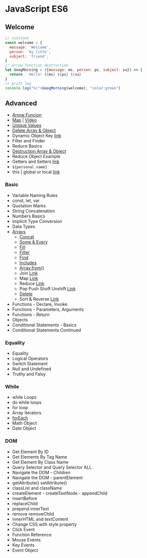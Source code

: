 # JavaScript ES6

## Welcome 

```js
// constant
const welcome = {
  message: 'Welcome',
  person: 'my litte',
  subject: 'friend',
}
// arrow function destruction 
let GoogMorning = ({message: ms, person: ps, subject: su}) => {
  return ` Hello! ${ms} ${ps} ${su} `
}
// print log
console.log("%c"+GoogMorning(welcome), "color:green")
```


## Advanced

* [Arrow Funcion](basic/functions/arrow-function.md)
* [Map](while/map.md) | [Video](https://www.youtube.com/watch?v=80KX6aD9R7M&list=PLnHJACx3NwAfRUcuKaYhZ6T5NRIpzgNGJ)
* [Unique Values](basic/arrays/array-filter-unique-values.md)
* [Delete Array & Object](basic/advanced/delete-array-and-object.md)
* Dynamic Object Key [link](https://www.samanthaming.com/tidbits/37-dynamic-property-name-with-es6/)
* Filter and Finder 
* Reduce Basics
* [Destruction Array & Object](basic/advanced/destruction-array-and-object.md)
* Reduce Object Example 
* Getters and Setters [link](https://www.youtube.com/watch?v=bl98dm7vJt0)
* `${personal.name}`
* this | global or local [link](https://www.youtube.com/watch?v=gvicrj31JOM)

### Basic 

* Variable Naming Rules
* const, let, var
* Quotation Marks
* String Concatenation
* Numbers Basics
* Implicit Type Conversion
* Data Types
* [Arrays](basic/arrays/array-init.md)
  * [Concat](basic/arrays/array-concat.md)
  * [Some & Every](basic/arrays/array-some-and-every.md)
  * [Fill](basic/arrays/array-fill.md)
  * [Filter](basic/arrays/array-filter.md)
  * [Find](basic/arrays/array-find.md)
  * [Includes](basic/arrays/array-includes.md)
  * [Array.from()](basic/arrays/array-from.md)
  * Join [Link](https://developer.mozilla.org/en-US/docs/Web/JavaScript/Reference/Global_Objects/Array/join)
  * Map [Link](https://developer.mozilla.org/en-US/docs/Web/JavaScript/Reference/Global_Objects/Array/map)
  * Reduce [Link](https://developer.mozilla.org/en-US/docs/Web/JavaScript/Reference/Global_Objects/Array/reduce)
  * Pop Push Shoft Unshift [Link](https://developer.mozilla.org/en-US/docs/Web/JavaScript/Reference/Global_Objects/Array/pop)
  * [Delete](basic/advanced/delete-array-and-object.md)
  * Sort & Reverse [Link](https://developer.mozilla.org/en-US/docs/Web/JavaScript/Reference/Global_Objects/Array/reverse)
* Functions - Declare, Invoke
* Functions - Parameters, Arguments
* Functions - Return
* Objects
* Conditional Statements - Basics
* Conditional Statements Continued

### Equality

* Equality
* Logical Operators
* Switch Statement
* Null and Undefined
* Truthy and Falsy

### While

* while Loops
* do while loops
* for loop
* Array Iterators
* [forEach](while/forEach.md)
* Math Object
* Date Object

### DOM

* Get Element By ID
* Get Elements By Tag Name
* Get Element By Class Name
* Query Selector and Query Selector ALL
* Navigate the DOM - Children
* Navigate the DOM - parentElement
* getAttribute() setAttribute()
* classList and className
* createElement - createTextNode - appendChild
* insertBefore
* replaceChild
* prepend innerText
* remove removeChild
* innerHTML and textContent
* Change CSS with style property
* Click Event
* Function Reference
* Mouse Events
* Key Events
* Event Object

